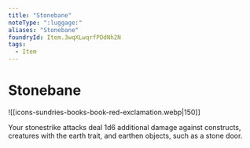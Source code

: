 ```yaml
---
title: "Stonebane"
noteType: ":luggage:"
aliases: "Stonebane"
foundryId: Item.3wqXLwqrfPDdNh2N
tags:
  - Item
---
```


# Stonebane
![[icons-sundries-books-book-red-exclamation.webp|150]]

Your stonestrike attacks deal 1d6 additional damage against constructs, creatures with the earth trait, and earthen objects, such as a stone door.
